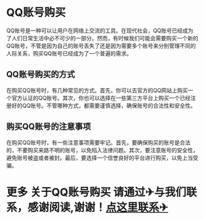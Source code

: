 # QQ账号购买

QQ账号是一种可以让用户在网络上交流的工具。在现代社会，QQ账号已经成为了人们日常生活中必不可少的一部分。然而，有时候我们可能会需要购买一个新的QQ账号，不管是因为自己的账号丢失了还是因为需要多个账号来分别管理不同的人际关系，购买QQ账号已经成为了一个普遍的需求。

## QQ账号购买的方式

在购买QQ账号时，有几种常见的方式。首先，你可以去官方的QQ网站上购买一个官方认证的QQ账号。其次，你也可以选择在一些第三方平台上购买一个已经注册好的QQ账号。不管哪种方式，都需要谨慎选择，确保账号的合法性和安全性。

## 购买QQ账号的注意事项

在购买QQ账号时，有一些注意事项需要牢记。首先，要确保购买的账号是合法的，不要购买来路不明的账号，以免陷入法律问题。其次，要注意账号的安全性，避免账号被盗或者被封。最后，要选择一个信誉良好的平台进行购买，以免上当受骗。

# 更多 关于QQ账号购买 请通过✈与我们联系，感谢阅读,谢谢！[点这里联系✈](https://tg.k02.cc)